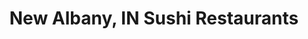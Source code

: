 ---
layout: city
title: New Albany, IN Sushi Restaurants
permalink: /indiana/new-albany/
stateAbbr: IN
stateName: Indiana
cityName: New Albany

---